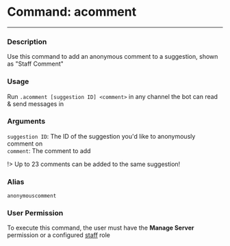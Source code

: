 # Command: acomment
---
### Description
Use this command to add an anonymous comment to a suggestion, shown as "Staff Comment"

### Usage
Run `.acomment [suggestion ID] <comment>` in any channel the bot can read & send messages in

### Arguments
`suggestion ID`: The ID of the suggestion you'd like to anonymously comment on\
`comment`: The comment to add

!> Up to 23 comments can be added to the same suggestion!

### Alias
`anonymouscomment`

### User Permission
To execute this command, the user must have the **Manage Server** permission or a configured [staff](/config/staffroles.md) role
